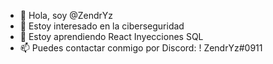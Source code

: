 - 👋 Hola, soy @ZendrYz
- 👀 Estoy interesado en la ciberseguridad
- 🌱 Estoy aprendiendo React Inyecciones SQL
- 📫 Puedes contactar conmigo por Discord: ! ZendrYz#0911

<!---
ZendrYz/ZendrYz is a ✨ special ✨ repository because its `README.md` (this file) appears on your GitHub profile.
You can click the Preview link to take a look at your changes.
--->
